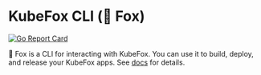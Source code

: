 # KubeFox CLI (🦊 Fox)

[![Go Report Card](https://goreportcard.com/badge/github.com/xigxog/fox)](https://goreportcard.com/report/github.com/xigxog/fox)

🦊 Fox is a CLI for interacting with KubeFox. You can use it to build, deploy,
and release your KubeFox apps. See
[docs](https://github.com/xigxog/fox/blob/main/docs/fox.md) for details.

